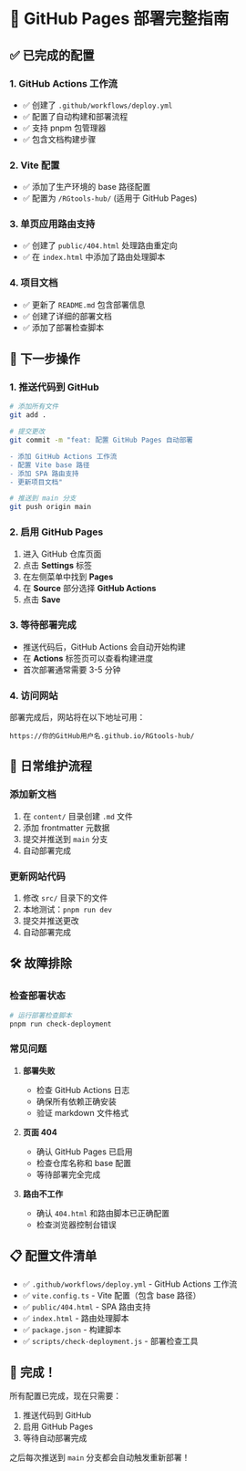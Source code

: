 # 🚀 GitHub Pages 部署完整指南

## ✅ 已完成的配置

### 1. GitHub Actions 工作流
- ✅ 创建了 `.github/workflows/deploy.yml`
- ✅ 配置了自动构建和部署流程
- ✅ 支持 pnpm 包管理器
- ✅ 包含文档构建步骤

### 2. Vite 配置
- ✅ 添加了生产环境的 base 路径配置
- ✅ 配置为 `/RGtools-hub/` (适用于 GitHub Pages)

### 3. 单页应用路由支持
- ✅ 创建了 `public/404.html` 处理路由重定向
- ✅ 在 `index.html` 中添加了路由处理脚本

### 4. 项目文档
- ✅ 更新了 `README.md` 包含部署信息
- ✅ 创建了详细的部署文档
- ✅ 添加了部署检查脚本

## 🔧 下一步操作

### 1. 推送代码到 GitHub

```bash
# 添加所有文件
git add .

# 提交更改
git commit -m "feat: 配置 GitHub Pages 自动部署

- 添加 GitHub Actions 工作流
- 配置 Vite base 路径
- 添加 SPA 路由支持
- 更新项目文档"

# 推送到 main 分支
git push origin main
```

### 2. 启用 GitHub Pages

1. 进入 GitHub 仓库页面
2. 点击 **Settings** 标签
3. 在左侧菜单中找到 **Pages**
4. 在 **Source** 部分选择 **GitHub Actions**
5. 点击 **Save**

### 3. 等待部署完成

- 推送代码后，GitHub Actions 会自动开始构建
- 在 **Actions** 标签页可以查看构建进度
- 首次部署通常需要 3-5 分钟

### 4. 访问网站

部署完成后，网站将在以下地址可用：
```
https://你的GitHub用户名.github.io/RGtools-hub/
```

## 📝 日常维护流程

### 添加新文档
1. 在 `content/` 目录创建 `.md` 文件
2. 添加 frontmatter 元数据
3. 提交并推送到 `main` 分支
4. 自动部署完成

### 更新网站代码
1. 修改 `src/` 目录下的文件
2. 本地测试：`pnpm run dev`
3. 提交并推送更改
4. 自动部署完成

## 🛠️ 故障排除

### 检查部署状态
```bash
# 运行部署检查脚本
pnpm run check-deployment
```

### 常见问题

1. **部署失败**
   - 检查 GitHub Actions 日志
   - 确保所有依赖正确安装
   - 验证 markdown 文件格式

2. **页面 404**
   - 确认 GitHub Pages 已启用
   - 检查仓库名称和 base 配置
   - 等待部署完全完成

3. **路由不工作**
   - 确认 `404.html` 和路由脚本已正确配置
   - 检查浏览器控制台错误

## 📋 配置文件清单

- ✅ `.github/workflows/deploy.yml` - GitHub Actions 工作流
- ✅ `vite.config.ts` - Vite 配置（包含 base 路径）
- ✅ `public/404.html` - SPA 路由支持
- ✅ `index.html` - 路由处理脚本
- ✅ `package.json` - 构建脚本
- ✅ `scripts/check-deployment.js` - 部署检查工具

## 🎉 完成！

所有配置已完成，现在只需要：
1. 推送代码到 GitHub
2. 启用 GitHub Pages
3. 等待自动部署完成

之后每次推送到 `main` 分支都会自动触发重新部署！
